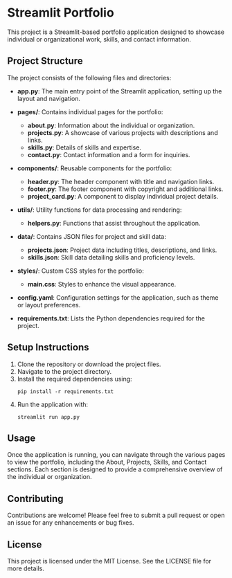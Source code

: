 # Streamlit Portfolio

This project is a Streamlit-based portfolio application designed to showcase individual or organizational work, skills, and contact information. 

## Project Structure

The project consists of the following files and directories:

- **app.py**: The main entry point of the Streamlit application, setting up the layout and navigation.
- **pages/**: Contains individual pages for the portfolio:
  - **about.py**: Information about the individual or organization.
  - **projects.py**: A showcase of various projects with descriptions and links.
  - **skills.py**: Details of skills and expertise.
  - **contact.py**: Contact information and a form for inquiries.
  
- **components/**: Reusable components for the portfolio:
  - **header.py**: The header component with title and navigation links.
  - **footer.py**: The footer component with copyright and additional links.
  - **project_card.py**: A component to display individual project details.

- **utils/**: Utility functions for data processing and rendering:
  - **helpers.py**: Functions that assist throughout the application.

- **data/**: Contains JSON files for project and skill data:
  - **projects.json**: Project data including titles, descriptions, and links.
  - **skills.json**: Skill data detailing skills and proficiency levels.

- **styles/**: Custom CSS styles for the portfolio:
  - **main.css**: Styles to enhance the visual appearance.

- **config.yaml**: Configuration settings for the application, such as theme or layout preferences.

- **requirements.txt**: Lists the Python dependencies required for the project.

## Setup Instructions

1. Clone the repository or download the project files.
2. Navigate to the project directory.
3. Install the required dependencies using:
   ```
   pip install -r requirements.txt
   ```
4. Run the application with:
   ```
   streamlit run app.py
   ```

## Usage

Once the application is running, you can navigate through the various pages to view the portfolio, including the About, Projects, Skills, and Contact sections. Each section is designed to provide a comprehensive overview of the individual or organization.

## Contributing

Contributions are welcome! Please feel free to submit a pull request or open an issue for any enhancements or bug fixes.

## License

This project is licensed under the MIT License. See the LICENSE file for more details.